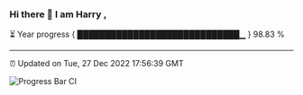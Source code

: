 ### Hi there 👋 I am Harry , 

⏳ Year progress { █████████████████████████████▁ } 98.83 %

---

⏰ Updated on Tue, 27 Dec 2022 17:56:39 GMT

![Progress Bar CI](https://github.com/duykhang68/duykhang68/workflows/Progress%20Bar%20CI/badge.svg)
